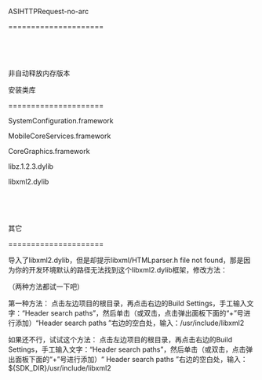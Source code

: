 <p>ASIHTTPRequest-no-arc
  </p>
<p>=====================  </p>
<p>&nbsp;</p>
<p>&nbsp;</p>
<p>非自动释放内存版本
  
  
  
  
  
  安装类库  </p>
<p>=====================  </p>
<p>SystemConfiguration.framework</p>
<p>MobileCoreServices.framework  </p>
<p>CoreGraphics.framework  </p>
<p>libz.1.2.3.dylib  </p>
<p>libxml2.dylib  </p>
<p>&nbsp;</p>
<p>&nbsp;</p>
<p>其它  </p>
<p>=====================  </p>
<p>导入了libxml2.dylib，但是却提示libxml/HTMLparser.h file not found，那是因为你的开发环境默认的路径无法找到这个libxml2.dylib框架，修改方法：
  
  （两种方法都试一下吧）  </p>
<p>第一种方法：
  点击左边项目的根目录，再点击右边的Build Settings，手工输入文字：“Header search paths”，然后单击（或双击，点击弹出面板下面的“+”号进行添加）“Header search paths ”右边的空白处，输入：/usr/include/libxml2  </p>
<p>如果还不行，试试这个方法：
  点击左边项目的根目录，再点击右边的Build Settings，手工输入文字：“Header search paths”，然后单击（或双击，点击弹出面板下面的“+”号进行添加）“ Header search paths ”右边的空白处，输入：${SDK_DIR}/usr/include/libxml2 </p>
<p>&nbsp;</p>
<p>&nbsp;</p>
